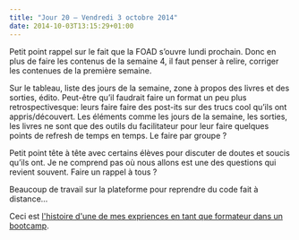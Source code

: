 ```yaml
---
title: "Jour 20 — Vendredi 3 octobre 2014"
date: 2014-10-03T13:15:29+01:00
---
```


Petit point rappel sur le fait que la FOAD s’ouvre lundi prochain. Donc
en plus de faire les contenus de la semaine 4, il faut penser à relire,
corriger les contenues de la première semaine.

Sur le tableau, liste des jours de la semaine, zone à propos des livres
et des sorties, édito. Peut-être qu’il faudrait faire un format un peu
plus retrospectivesque: leurs faire faire des post-its sur des trucs
cool qu’ils ont appris/découvert. Les éléments comme les jours de la
semaine, les sorties, les livres ne sont que des outils du facilitateur
pour leur faire quelques points de refresh de temps en temps. Le faire
par groupe ?

Petit point tête à tête avec certains élèves pour discuter de doutes et
soucis qu’ils ont. Je ne comprend pas où nous allons est une des
questions qui revient souvent. Faire un rappel à tous ?

Beaucoup de travail sur la plateforme pour reprendre du code fait à
distance…

Ceci est [l'histoire d'une de mes expriences en tant que formateur dans
un bootcamp](https://yaf.github.io/journal-d-un-formateur-en-2015/).

